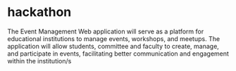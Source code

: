 # hackathon
The Event Management Web application will serve as a platform for educational institutions to manage events, workshops, and meetups. The application will allow students, committee and faculty to create, manage, and participate in events, facilitating better communication and engagement within the institution/s
